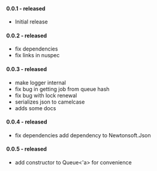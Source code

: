 #### 0.0.1 - released
* Initial release

#### 0.0.2 - released
* fix dependencies
* fix links in nuspec

#### 0.0.3 - released
* make logger internal
* fix bug in getting job from queue hash
* fix bug with lock renewal
* serializes json to camelcase
* adds some docs

#### 0.0.4 - released
* fix dependencies add dependency to Newtonsoft.Json

#### 0.0.5 - released
* add constructor to Queue<'a> for convenience
